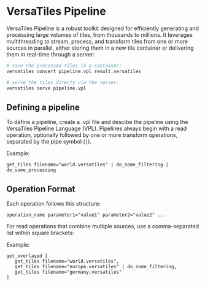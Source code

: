 # VersaTiles Pipeline

VersaTiles Pipeline is a robust toolkit designed for efficiently generating and processing large volumes of tiles, from thousands to millions. It leverages multithreading to stream, process, and transform tiles from one or more sources in parallel, either storing them in a new tile container or delivering them in real-time through a server:

```bash
# save the processed tiles in a container:
versatiles convert pipeline.vpl result.versatiles

# serve the tiles directy via the server:
versatiles serve pipeline.vpl
```

## Defining a pipeline

To define a pipeline, create a .vpl file and descibe the pipeline using the VersaTiles Pipeline Language (VPL). Pipelines always begin with a read operation, optionally followed by one or more transform operations, separated by the pipe symbol (`|`).

Example:
```vpl
get_tiles filename="world.versatiles" | do_some_filtering | do_some_processing
```

## Operation Format

Each operation follows this structure:
```vpl
operation_name parameter1="value1" parameter2="value2" ...
```

For read operations that combine multiple sources, use a comma-separated list within square brackets:

Example:
```vpl
get_overlayed [
   get_tiles filename="world.versatiles",
   get_tiles filename="europe.versatiles" | do_some_filtering,
   get_tiles filename="germany.versatiles"
]
```